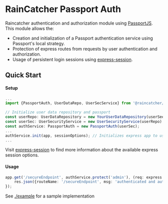 # RainCatcher Passport Auth
Raincatcher authentication and authorization module using [PassportJS](http://passportjs.org/).
This module allows the:
- Creation and initialization of a Passport authentication service using Passport's local strategy.
- Protection of express routes from requests by user authentication and authorization.
- Usage of persistent login sessions using [express-session](https://github.com/expressjs/session).


## Quick Start
#### Setup
```typescript
...
import {PassportAuth, UserDataRepo, UserSecService} from '@raincatcher/auth-passport'

// Initialize user data repository and passport
const userRepo: UserDataRepository = new YourUserDataRepository(userSeedData);
const userSec: UserSecurityService = new UserSecurityService(userRepo)
const authService: PassportAuth = new PassportAuth(userSec);
...
authService.init(app, sessionOptions); // Initializes express app to use passport and express-session
...
```
Visit [express-session](https://github.com/expressjs/session) to find more information about the available express
session options.

#### Usage
```typescript
app.get('/secureEndpoint', authService.protect('admin'), (req: express.Request, res: express.Response) => {
    res.json({routeName: '/secureEndpoint', msg: 'authenticated and authorized to access secure resource'});
});
```

See [./example](./example/index.ts) for a sample implementation
